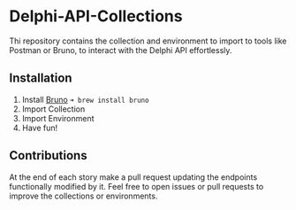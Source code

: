 # Delphi-API-Collections
Thi repository contains the collection and environment to import to tools like Postman or Bruno, to interact with the Delphi API effortlessly.
## Installation
1. Install [Bruno](https://docs.usebruno.com/) `➜ brew install bruno`
2. Import Collection
3. Import Environment
4. Have fun!
## Contributions
At the end of each story make a pull request updating the endpoints functionally modified by it.
Feel free to open issues or pull requests to improve the collections or environments.
